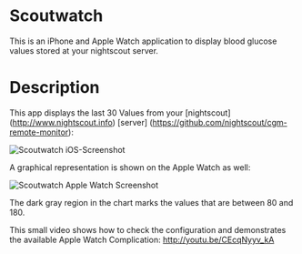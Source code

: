 # Scoutwatch
This is an iPhone and Apple Watch application to display blood glucose values stored at your nightscout server.

# Description
This app displays the last 30 Values from your [nightscout] (http://www.nightscout.info) [server] (https://github.com/nightscout/cgm-remote-monitor):

![Scoutwatch iOS-Screenshot](https://github.com/dhermanns/scoutwatch/blob/master/images/main-screenshot.png)

A graphical representation is shown on the Apple Watch as well:

![Scoutwatch Apple Watch Screenshot](https://github.com/dhermanns/scoutwatch/blob/master/images/scoutwatch-screenshot.png)

The dark gray region in the chart marks the values that are between 80 and 180.

This small video shows how to check the configuration and demonstrates the available Apple Watch Complication:
http://youtu.be/CEcqNyyv_kA

